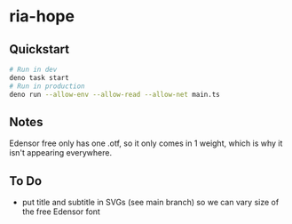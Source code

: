# ria-hope

## Quickstart

```sh
# Run in dev
deno task start
# Run in production
deno run --allow-env --allow-read --allow-net main.ts
```

## Notes
Edensor free only has one .otf, so it only comes in 1 weight, which is why it isn't appearing everywhere.

## To Do
- put title and subtitle in SVGs (see main branch) so we can vary size of the free Edensor font
